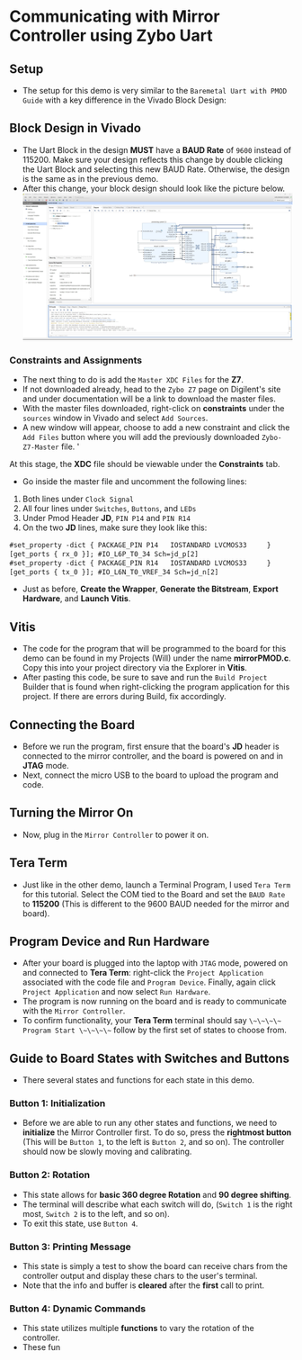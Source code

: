 # **Communicating with Mirror Controller using Zybo Uart**

## Setup

- The setup for this demo is very similar to the `Baremetal Uart with PMOD Guide` with a key difference in the Vivado Block Design:

## Block Design in Vivado

- The Uart Block in the design **MUST** have a **BAUD Rate** of `9600` instead of 115200. Make sure your design reflects this change by double clicking the Uart Block and selecting this new BAUD Rate. Otherwise, the design is the same as in the previous demo.
- After this change, your block design should look like the picture below. ![WikiPmodDiagram](uploads/08ab47d63bd758efe9e9b7e402abcc5b/WikiPmodDiagram.jpg)

### Constraints and Assignments

- The next thing to do is add the `Master XDC Files` for the **Z7**.
- If not downloaded already, head to the `Zybo Z7` page on Digilent's site and under documentation will be a link to download the master files.
- With the master files downloaded, right-click on **constraints** under the `sources` window in Vivado and select `Add Sources`.
- A new window will appear, choose to add a new constraint and click the `Add Files` button where you will add the previously downloaded `Zybo-Z7-Master` file. '

At this stage, the **XDC** file should be viewable under the **Constraints** tab.

- Go inside the master file and uncomment the following lines:

1. Both lines under `Clock Signal`
2. All four lines under `Switches`, `Buttons`, and `LEDs`
3. Under Pmod Header **JD**, `PIN P14` and `PIN R14`
4. On the two **JD** lines, make sure they look like this:

```
#set_property -dict { PACKAGE_PIN P14   IOSTANDARD LVCMOS33     } [get_ports { rx_0 }]; #IO_L6P_T0_34 Sch=jd_p[2]                  
#set_property -dict { PACKAGE_PIN R14   IOSTANDARD LVCMOS33     } [get_ports { tx_0 }]; #IO_L6N_T0_VREF_34 Sch=jd_n[2]
```

- Just as before, **Create the Wrapper**, **Generate the Bitstream**, **Export Hardware**, and **Launch Vitis**.

## Vitis

- The code for the program that will be programmed to the board for this demo can be found in my Projects (Will) under the name **mirrorPMOD.c**. Copy this into your project directory via the Explorer in **Vitis**.
- After pasting this code, be sure to save and run the `Build Project` Builder that is found when right-clicking the program application for this project. If there are errors during Build, fix accordingly.

## Connecting the Board

- Before we run the program, first ensure that the board's **JD** header is connected to the mirror controller, and the board is powered on and in **JTAG** mode.
- Next, connect the micro USB to the board to upload the program and code.

## Turning the Mirror On

- Now, plug in the `Mirror Controller` to power it on.

## Tera Term

- Just like in the other demo, launch a Terminal Program, I used `Tera Term` for this tutorial. Select the COM tied to the Board and set the `BAUD Rate` to **115200** (This is different to the 9600 BAUD needed for the mirror and board).

## Program Device and Run Hardware

- After your board is plugged into the laptop with `JTAG` mode, powered on and connected to **Tera Term**: right-click the `Project Application` associated with the code file and `Program Device`. Finally, again click `Project Application` and now select `Run Hardware`.
- The program is now running on the board and is ready to communicate with the `Mirror Controller`.
- To confirm functionality, your **Tera Term** terminal should say `\~\~\~\~ Program Start \~\~\~\~` follow by the first set of states to choose from.

## Guide to Board States with Switches and Buttons

- There several states and functions for each state in this demo.

### Button 1: Initialization
- Before we are able to run any other states and functions, we need to **initialize** the Mirror Controller first. To do so, press the **rightmost button** (This will be `Button 1`, to the left is `Button 2`, and so on). The controller should now be slowly moving and calibrating.

### Button 2: Rotation
- This state allows for **basic 360 degree Rotation** and **90 degree shifting**. 
- The terminal will describe what each switch will do, (`Switch 1` is the right most, `Switch 2` is to the left, and so on). 
- To exit this state, use `Button 4`.

### Button 3: Printing Message
- This state is simply a test to show the board can receive chars from the controller output and display these chars to the user's terminal.
- Note that the info and buffer is **cleared** after the **first** call to print. 
### Button 4: Dynamic Commands
- This state utilizes multiple **functions** to vary the rotation of the controller. 
- These fun